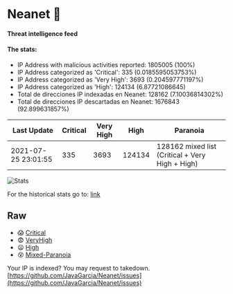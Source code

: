 # Neanet :hocho:
#### Threat intelligence feed
#### The stats:

- IP Address with malicious activities reported: 1805005 (100%)
- IP Address categorized as 'Critical':  335 (0.0185595053753%)
- IP Address categorized as 'Very High':  3693 (0.204597771197%)
- IP Address categorized as 'High':  124134 (6.87721086645)
- Total de direcciones IP indexadas en Neanet:  128162 (7.10036814302%)
- Total de direcciones IP descartadas en Neanet:  1676843 (92.899631857%)

| Last Update | Critical | Very High | High | Paranoia |
| --- | --- | --- | --- | --- |
| 2021-07-25 23:01:55 | 335 | 3693 | 124134 | 128162 mixed list (Critical + Very High + High)|

![Stats](https://docs.google.com/spreadsheets/d/e/2PACX-1vSnaNMIXVabIpDJjufMlzH7poXnshF3mgd8Is1g9ytUEzVsP5my4Trn8f-xkoLLQ38xpL3HtmUexLo6/pubchart?oid=501124687&format=image)

For the historical stats go to: [link](/stats.csv)
## Raw
- :scream: [Critical](https://raw.githubusercontent.com/JavaGarcia/Neanet/master/blacklists/neanet_critical.txt)
- :fearful: [VeryHigh](https://raw.githubusercontent.com/JavaGarcia/Neanet/master/blacklists/neanet_veryHigh.txtt)
- :frowning: [High](https://raw.githubusercontent.com/JavaGarcia/Neanet/master/blacklists/neanet_high.txt)
- :dizzy_face: [Mixed-Paranoia](https://raw.githubusercontent.com/JavaGarcia/Neanet/master/blacklists/neanet_all.txt)


Your IP is indexed? You may request to takedown. [https://github.com/JavaGarcia/Neanet/issues](https://github.com/JavaGarcia/Neanet/issues)










































































































































































































































































































































































































































































































































































































































































































































































































































































































































































































































































































































































































































































































































































































































































































































































































































































































































































































































































































































































































































































































































































































































































































































































































































































































































































































































































































































































































































































































































































































































































































































































































































































































































































































































































































































































































































































































































































































































































































































































































































































































































































































































































































































































































































































































































































































































































































































































































































































































































































































































































































































































































































































































































































































































































































































































































































































































































































































































































































































































































































































































































































































































































































































































































































































































































































































































































































































































































































































































































































































































































































































































































































































































































































































































































































































































































































































































































































































































































































































































































